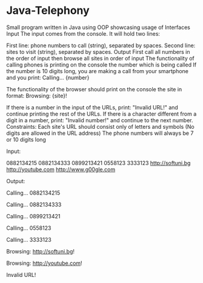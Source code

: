 # Java-Telephony
Small program written in Java using OOP showcasing usage of Interfaces
Input
The input comes from the console. It will hold two lines:

First line: phone numbers to call (string), separated by spaces.
Second line: sites to visit (string), separated by spaces.
Output
First call all numbers in the order of input then browse all sites in order of input
The functionality of calling phones is printing on the console the number which is being called
If the number is 10 digits long, you are making a call from your smartphone and you print:
Calling... {number}

The functionality of the browser should print on the console the site in format:
Browsing: {site}!

If there is a number in the input of the URLs, print: "Invalid URL!" and continue printing the rest of the URLs.
If there is a character different from a digit in a number, print: "Invalid number!" and continue to the next number.
Constraints:
Each site's URL should consist only of letters and symbols (No digits are allowed in the URL address)
The phone numbers will always be 7 or 10 digits long

Input:

0882134215 0882134333 0899213421 0558123 3333123
http://softuni.bg http://youtube.com http://www.g00gle.com


Output:

Calling... 0882134215

Calling... 0882134333

Calling... 0899213421

Calling... 0558123

Calling... 3333123


Browsing: http://softuni.bg!

Browsing: http://youtube.com!

Invalid URL!
